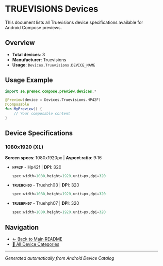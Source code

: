 # TRUEVISIONS Devices

This document lists all Truevisions device specifications available for Android Compose previews.

## Overview

- **Total devices**: 3
- **Manufacturer**: Truevisions
- **Usage**: `Devices.Truevisions.DEVICE_NAME`

## Usage Example

```kotlin
import se.premex.compose.preview.devices.*

@Preview(device = Devices.Truevisions.HP42F)
@Composable
fun MyPreview() {
    // Your composable content
}
```

## Device Specifications

### 1080x1920 (XL)

**Screen specs**: 1080x1920px | **Aspect ratio**: 9:16

- **`HP42F`** - Hp42f | **DPI**: 320
  ```kotlin
  spec:width=1080,height=1920,unit=px,dpi=320
  ```

- **`TRUEHCH03`** - Truehch03 | **DPI**: 320
  ```kotlin
  spec:width=1080,height=1920,unit=px,dpi=320
  ```

- **`TRUEHPH07`** - Truehph07 | **DPI**: 320
  ```kotlin
  spec:width=1080,height=1920,unit=px,dpi=320
  ```

## Navigation

- [← Back to Main README](../../README.md)
- [📱 All Device Categories](../README.md)

---
*Generated automatically from Android Device Catalog*
